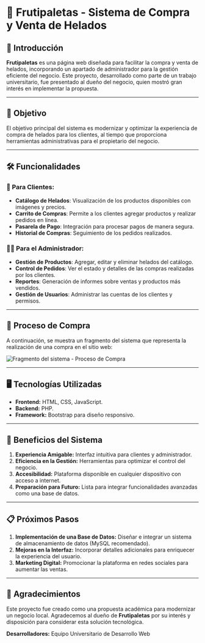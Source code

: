 # 🍧 **Frutipaletas - Sistema de Compra y Venta de Helados**

## 🌟 Introducción

**Frutipaletas** es una página web diseñada para facilitar la compra y venta de helados, incorporando un apartado de administrador para la gestión eficiente del negocio. Este proyecto, desarrollado como parte de un trabajo universitario, fue presentado al dueño del negocio, quien mostró gran interés en implementar la propuesta.

---

## 🎯 Objetivo

El objetivo principal del sistema es modernizar y optimizar la experiencia de compra de helados para los clientes, al tiempo que proporciona herramientas administrativas para el propietario del negocio.

---

## 🛠️ Funcionalidades

### 🚀 Para Clientes:
- **Catálogo de Helados**: Visualización de los productos disponibles con imágenes y precios.
- **Carrito de Compras**: Permite a los clientes agregar productos y realizar pedidos en línea.
- **Pasarela de Pago**: Integración para procesar pagos de manera segura.
- **Historial de Compras**: Seguimiento de los pedidos realizados.

### 👩‍💼 Para el Administrador:
- **Gestión de Productos**: Agregar, editar y eliminar helados del catálogo.
- **Control de Pedidos**: Ver el estado y detalles de las compras realizadas por los clientes.
- **Reportes**: Generación de informes sobre ventas y productos más vendidos.
- **Gestión de Usuarios**: Administrar las cuentas de los clientes y permisos.

---

## 🧩 Proceso de Compra

A continuación, se muestra un fragmento del sistema que representa la realización de una compra en el sitio web:

![Fragmento del sistema - Proceso de Compra](https://github.com/user-attachments/assets/57b2fe47-e4a3-41ae-8d30-451050822cd5)

---

## 🖥️ Tecnologías Utilizadas

- **Frontend:** HTML, CSS, JavaScript.
- **Backend:** PHP.
- **Framework:** Bootstrap para diseño responsivo.

---

## 🚀 Beneficios del Sistema

1. **Experiencia Amigable:** Interfaz intuitiva para clientes y administrador.
2. **Eficiencia en la Gestión:** Herramientas para optimizar el control del negocio.
3. **Accesibilidad:** Plataforma disponible en cualquier dispositivo con acceso a internet.
4. **Preparación para Futuro:** Lista para integrar funcionalidades avanzadas como una base de datos.

---

## 📋 Próximos Pasos

1. **Implementación de una Base de Datos:** Diseñar e integrar un sistema de almacenamiento de datos (MySQL recomendado).
2. **Mejoras en la Interfaz:** Incorporar detalles adicionales para enriquecer la experiencia del usuario.
3. **Marketing Digital:** Promocionar la plataforma en redes sociales para aumentar las ventas.

---

## 🌟 Agradecimientos

Este proyecto fue creado como una propuesta académica para modernizar un negocio local. Agradecemos al dueño de **Frutipaletas** por su interés y disposición para considerar esta solución tecnológica.

**Desarrolladores:**
Equipo Universitario de Desarrollo Web
